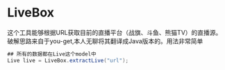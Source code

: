 # LiveBox
这个工具能够根据URL获取目前的直播平台（战旗、斗鱼、熊猫TV）的直播源。破解思路来自于you-get,本人无聊将其翻译成Java版本的。用法非常简单


```java
## 所有的数据都在Live这个model中
Live live = LiveBox.extractLive("url");
```
